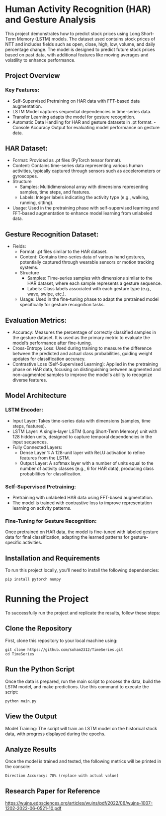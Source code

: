 # Human Activity Recognition (HAR) and Gesture Analysis

This project demonstrates how to predict stock prices using Long Short-Term Memory (LSTM) models. The dataset used contains stock prices of NTT and includes fields such as open, close, high, low, volume, and daily percentage change. The model is designed to predict future stock prices based on past data, with additional features like moving averages and volatility to enhance performance.

## Project Overview

### Key Features:
- Self-Supervised Pretraining on HAR data with FFT-based data augmentation.
- LSTM Model captures sequential dependencies in time-series data.
- Transfer Learning adapts the model for gesture recognition.
- Automatic Data Handling for HAR and gesture datasets in .pt format.
 -Console Accuracy Output for evaluating model performance on gesture data.

## HAR Dataset:
  - Format: Provided as .pt files (PyTorch tensor format).
  - Content: Contains time-series data representing various human activities, typically captured through sensors such as accelerometers or gyroscopes.
  - Structure
    - Samples: Multidimensional array with dimensions representing samples, time steps, and features.
    - Labels: Integer labels indicating the activity type (e.g., walking, running, sitting).
  - Usage: Used in the pretraining phase with self-supervised learning and FFT-based augmentation to enhance model learning from unlabeled data.

## Gesture Recognition Dataset:
- Fields:
  - Format: .pt files similar to the HAR dataset.
  - Content: Contains time-series data of various hand gestures, potentially captured through wearable sensors or motion tracking systems.
  - Structure
    - Samples: Time-series samples with dimensions similar to the HAR dataset, where each sample represents a gesture sequence.
    - Labels: Class labels associated with each gesture type (e.g., wave, swipe, etc.).
  - Usage: Used in the fine-tuning phase to adapt the pretrained model specifically for gesture recognition tasks.

## Evaluation Metrics:
- Accuracy: Measures the percentage of correctly classified samples in the gesture dataset. It is used as the primary metric to evaluate the model’s performance after fine-tuning.
- Cross-Entropy Loss: Used during training to measure the difference between the predicted and actual class probabilities, guiding weight updates for classification accuracy.
- Contrastive Loss (Self-Supervised Learning): Applied in the pretraining phase on HAR data, focusing on distinguishing between augmented and non-augmented samples to improve the model's ability to recognize diverse features.

## Model Architecture

### LSTM Encoder:

- Input Layer: Takes time-series data with dimensions (samples, time steps, features).
- LSTM Layer: A single-layer LSTM (Long Short-Term Memory) unit with 128 hidden units, designed to capture temporal dependencies in the input sequences.
- Fully Connected Layers:
    - Dense Layer 1: A 128-unit layer with ReLU activation to refine features from the LSTM.
    - Output Layer: A softmax layer with a number of units equal to the number of activity classes (e.g., 6 for HAR data), producing class probabilities for classification.

### Self-Supervised Pretraining:

- Pretraining with unlabeled HAR data using FFT-based augmentation.
- The model is trained with contrastive loss to improve representation learning on activity patterns.

### Fine-Tuning for Gesture Recognition:

Once pretrained on HAR data, the model is fine-tuned with labeled gesture data for final classification, adapting the learned patterns for gesture-specific activities.

## Installation and Requirements

To run this project locally, you'll need to install the following dependencies:

```
pip install pytorch numpy
```

# Running the Project

To successfully run the project and replicate the results, follow these steps:

## Clone the Repository
First, clone this repository to your local machine using:

```
git clone https://github.com/soham2312/TimeSeries.git
cd TimeSeries
```

## Run the Python Script
Once the data is prepared, run the main script to process the data, build the LSTM model, and make predictions. Use this command to execute the script:

```
python main.py
```

## View the Output
Model Training:
The script will train an LSTM model on the historical stock data, with progress displayed during the epochs.

## Analyze Results
Once the model is trained and tested, the following metrics will be printed in the console:

```
Direction Accuracy: 78% (replace with actual value)
```

## Research Paper for Reference
https://wujns.edpsciences.org/articles/wujns/pdf/2022/06/wujns-1007-1202-2022-06-0521-10.pdf